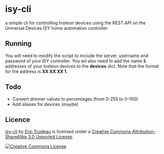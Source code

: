 isy-cli
=======

a simple cli for controlling Insteon devices using the REST API on the Universal Devices ISY home automation controller.

## Running

You will need to modify the script to include the server, username and password of your ISY controller.  You wil also need to add the name & addresses of your Insteon devices to the **devices** dict.  Note that the format for the address is **XX XX XX 1**.

## Todo

* Convert dimmer values to percentages (from 0-255 to 0-100)
* Add aliases for devices (maybe)

## Licence

[isy-cli](https://github.com/erictrudeau/isy-cli) by [Eric Trudeau](https://github.com/erictrudeau) is licensed under a [Creative Commons Attribution-ShareAlike 3.0 Unported License](http://creativecommons.org/licenses/by-sa/3.0/deed.en_US).

[![Creative Commons License](http://i.creativecommons.org/l/by-sa/3.0/88x31.png)](http://creativecommons.org/licenses/by-sa/3.0/deed.en_US)
